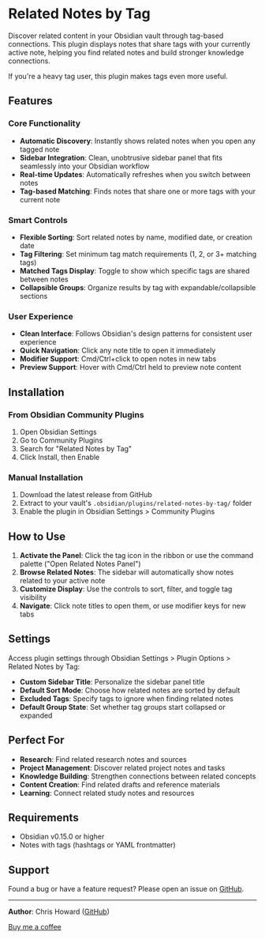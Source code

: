 # Related Notes by Tag

Discover related content in your Obsidian vault through tag-based connections. This plugin displays notes that share tags with your currently active note, helping you find related notes and build stronger knowledge connections.

If you're a heavy tag user, this plugin makes tags even more useful.

## Features

### Core Functionality
- **Automatic Discovery**: Instantly shows related notes when you open any tagged note
- **Sidebar Integration**: Clean, unobtrusive sidebar panel that fits seamlessly into your Obsidian workflow
- **Real-time Updates**: Automatically refreshes when you switch between notes
- **Tag-based Matching**: Finds notes that share one or more tags with your current note

### Smart Controls
- **Flexible Sorting**: Sort related notes by name, modified date, or creation date
- **Tag Filtering**: Set minimum tag match requirements (1, 2, or 3+ matching tags)
- **Matched Tags Display**: Toggle to show which specific tags are shared between notes
- **Collapsible Groups**: Organize results by tag with expandable/collapsible sections

### User Experience
- **Clean Interface**: Follows Obsidian's design patterns for consistent user experience
- **Quick Navigation**: Click any note title to open it immediately
- **Modifier Support**: Cmd/Ctrl+click to open notes in new tabs
- **Preview Support**: Hover with Cmd/Ctrl held to preview note content

## Installation

### From Obsidian Community Plugins
1. Open Obsidian Settings
2. Go to Community Plugins
3. Search for "Related Notes by Tag"
4. Click Install, then Enable

### Manual Installation
1. Download the latest release from GitHub
2. Extract to your vault's `.obsidian/plugins/related-notes-by-tag/` folder
3. Enable the plugin in Obsidian Settings > Community Plugins

## How to Use

1. **Activate the Panel**: Click the tag icon in the ribbon or use the command palette ("Open Related Notes Panel")
2. **Browse Related Notes**: The sidebar will automatically show notes related to your active note
3. **Customize Display**: Use the controls to sort, filter, and toggle tag visibility
4. **Navigate**: Click note titles to open them, or use modifier keys for new tabs

## Settings

Access plugin settings through Obsidian Settings > Plugin Options > Related Notes by Tag:

- **Custom Sidebar Title**: Personalize the sidebar panel title
- **Default Sort Mode**: Choose how related notes are sorted by default
- **Excluded Tags**: Specify tags to ignore when finding related notes
- **Default Group State**: Set whether tag groups start collapsed or expanded

## Perfect For

- **Research**: Find related research notes and sources
- **Project Management**: Discover related project notes and tasks
- **Knowledge Building**: Strengthen connections between related concepts
- **Content Creation**: Find related drafts and reference materials
- **Learning**: Connect related study notes and resources

## Requirements

- Obsidian v0.15.0 or higher
- Notes with tags (hashtags or YAML frontmatter)

## Support

Found a bug or have a feature request? Please open an issue on [GitHub](https://github.com/chrishoward/related-notes-by-tag).

---

**Author**: Chris Howard ([GitHub](https://github.com/chrishoward-projects))

[Buy me a coffee](https://coff.ee/4e8cu9fzwy)